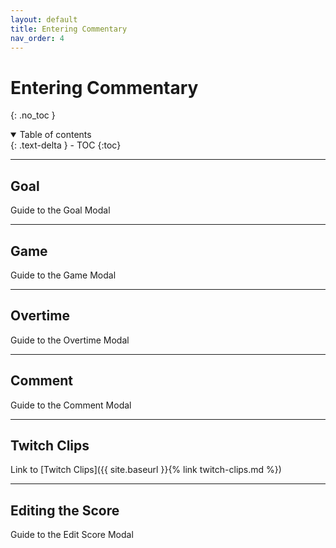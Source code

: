 ```yaml
---
layout: default
title: Entering Commentary
nav_order: 4
---
```


# Entering Commentary
{: .no_toc }

<details open markdown="block">
  <summary>
    Table of contents
  </summary>
  {: .text-delta }
- TOC
{:toc}
</details>

---

## Goal

Guide to the Goal Modal

---

## Game

Guide to the Game Modal

---

## Overtime

Guide to the Overtime Modal

---

## Comment

Guide to the Comment Modal

---

## Twitch Clips

Link to [Twitch Clips]({{ site.baseurl }}{% link twitch-clips.md %})

---

## Editing the Score

Guide to the Edit Score Modal